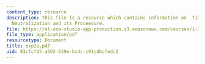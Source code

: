 ```yaml
---
content_type: resource
description: This file is a resource which contains information on  Time-scale for
  Neutralization and its Proceedure.
file: https://ol-ocw-studio-app-production.s3.amazonaws.com/courses/1-101-introduction-to-civil-and-environmental-engineering-design-i-fall-2006/83cfcfd5a502539ebc4cc91cdbcfedc2_exp2a.pdf
file_type: application/pdf
resourcetype: Document
title: exp2a.pdf
uid: 83cfcfd5-a502-539e-bc4c-c91cdbcfedc2
---
```

